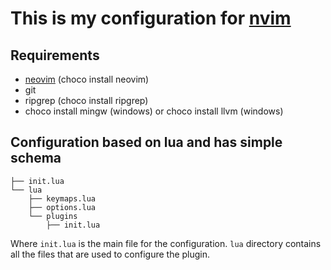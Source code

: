 # This is my configuration for [nvim](https://neovim.io/)

## Requirements

- [neovim](https://neovim.io/) (choco install neovim)
- git
- ripgrep (choco install ripgrep)
- choco install mingw (windows) or choco install llvm (windows)

## Configuration based on lua and has simple schema

```shcema
├── init.lua
└── lua
    ├── keymaps.lua
    ├── options.lua
    └── plugins
        ├── init.lua
```

Where `init.lua` is the main file for the configuration.
`lua` directory contains all the files that are used to configure the plugin.

